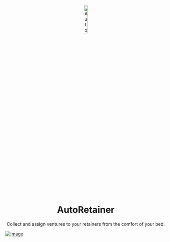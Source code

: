 <!-- Repository Header Begin -->
<div align="center">
<img src="https://love.puni.sh/resources/auto-retainer.svg" alt="AutoRetainer IconUrl" width="15%">

# AutoRetainer

Collect and assign ventures to your retainers from the comfort of your bed.

</div>

<!-- Repository Header End -->

[![image](https://discordapp.com/api/guilds/1001823907193552978/embed.png?style=banner2)](https://discord.gg/Zzrcc8kmvy)
